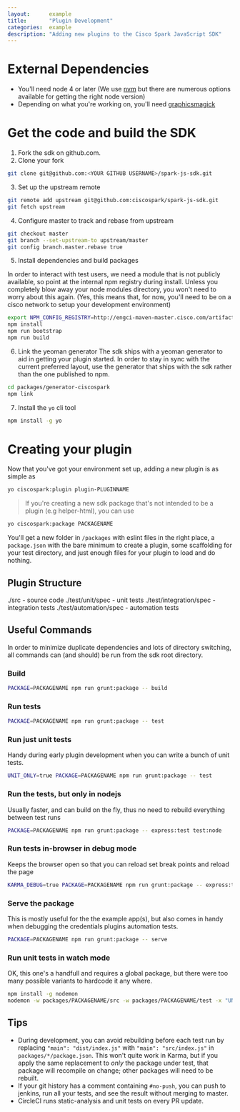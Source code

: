 ```yaml
---
layout:      example
title:       "Plugin Development"
categories:  example
description: "Adding new plugins to the Cisco Spark JavaScript SDK"
---
```


# External Dependencies

- You'll need node 4 or later (We use [nvm](https://github.com/creationix/nvm) but there are numerous options available for getting the right node version)
- Depending on what you're working on, you'll need [graphicsmagick](http://www.graphicsmagick.org/)

# Get the code and build the SDK

1. Fork the sdk on github.com.
2. Clone your fork

  ```bash
  git clone git@github.com:<YOUR GITHUB USERNAME>/spark-js-sdk.git
  ```

3. Set up the upstream remote

  ```bash
  git remote add upstream git@github.com:ciscospark/spark-js-sdk.git
  git fetch upstream
  ```

4. Configure master to track and rebase from upstream

  ```bash
  git checkout master
  git branch --set-upstream-to upstream/master
  git config branch.master.rebase true
  ```

5. Install dependencies and build packages

  In order to interact with test users, we need a module that is not publicly available, so point at the internal npm registry during install. Unless you completely blow away your node modules directory, you won't need to worry about this again. (Yes, this means that, for now, you'll need to be on a cisco network to setup your development environment)

  ```bash
  export NPM_CONFIG_REGISTRY=http://engci-maven-master.cisco.com/artifactory/api/npm/webex-npm-group
  npm install
  npm run bootstrap
  npm run build
  ```

6. Link the yeoman generator
  The sdk ships with a yeoman generator to aid in getting your plugin started. In order to stay in sync with the current preferred layout, use the generator that ships with the sdk rather than the one published to npm.

  ```bash
  cd packages/generator-ciscospark
  npm link
  ```

7. Install the `yo` cli tool

  ```bash
  npm install -g yo
  ```

# Creating your plugin

Now that you've got your environment set up, adding a new plugin is as simple as

```bash
yo ciscospark:plugin plugin-PLUGINNAME
```

> If you're creating a new sdk package that's not intended to be a plugin (e.g helper-html), you can use
```bash
yo ciscospark:package PACKAGENAME
```

You'll get a new folder in `/packages` with eslint files in the right place, a `package.json` with the bare minimum to create a plugin, some scaffolding for your test directory, and just enough files for your plugin to load and do nothing.

## Plugin Structure

./src - source code
./test/unit/spec - unit tests
./test/integration/spec - integration tests
./test/automation/spec - automation tests

## Useful Commands

In order to minimize duplicate dependencies and lots of directory switching, all commands can (and should) be run from the sdk root directory.

### Build

```bash
PACKAGE=PACKAGENAME npm run grunt:package -- build
```

### Run tests

```bash
PACKAGE=PACKAGENAME npm run grunt:package -- test
```

### Run just unit tests
Handy during early plugin development when you can write a bunch of unit tests.

```bash
UNIT_ONLY=true PACKAGE=PACKAGENAME npm run grunt:package -- test
```

### Run the tests, but only in nodejs
Usually faster, and can build on the fly, thus no need to rebuild everything between test runs

```bash
PACKAGE=PACKAGENAME npm run grunt:package -- express:test test:node
```

### Run tests in-browser in debug mode
Keeps the browser open so that you can reload set break points and reload the page

```bash
KARMA_DEBUG=true PACKAGE=PACKAGENAME npm run grunt:package -- express:test test:browser
```

### Serve the package
This is mostly useful for the the example app(s), but also comes in handy when debugging the credentials plugins automation tests.

```bash
PACKAGE=PACKAGENAME npm run grunt:package -- serve
```

### Run unit tests in watch mode

OK, this one's a handfull and requires a global package, but there were too many possible variants to hardcode it any where.

```bash
npm install -g nodemon
nodemon -w packages/PACKAGENAME/src -w packages/PACKAGENAME/test -x "UNIT_ONLY=true PACKAGE=PACKAGENAME npm run --silent grunt:package express:test test:node"
```

## Tips
- During development, you can avoid rebuilding before each test run by replacing `"main": "dist/index.js"` with `"main": "src/index.js"` in `packages/*/package.json`. This won't quite work in Karma, but if you apply the same replacement to *only* the package under test, that package will recompile on change; other packages will need to be rebuilt.
- If your git history has a comment containing `#no-push`, you can push to jenkins, run all your tests, and see the result without merging to master.
- CircleCI runs static-analysis and unit tests on every PR update.
